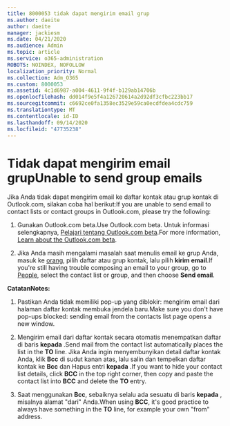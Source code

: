 ```yaml
---
title: 8000053 tidak dapat mengirim email grup
ms.author: daeite
author: daeite
manager: jackiesm
ms.date: 04/21/2020
ms.audience: Admin
ms.topic: article
ms.service: o365-administration
ROBOTS: NOINDEX, NOFOLLOW
localization_priority: Normal
ms.collection: Adm_O365
ms.custom: 8000053
ms.assetid: 4c1d6987-a004-4611-9f4f-b129ab14706b
ms.openlocfilehash: dd014f9e5f4a126720614a2d92df3cfbc223bb17
ms.sourcegitcommit: c6692ce0fa1358ec3529e59ca0ecdfdea4cdc759
ms.translationtype: MT
ms.contentlocale: id-ID
ms.lasthandoff: 09/14/2020
ms.locfileid: "47735238"
---
```

# <a name="unable-to-send-group-emails"></a><span data-ttu-id="5caf8-102">Tidak dapat mengirim email grup</span><span class="sxs-lookup"><span data-stu-id="5caf8-102">Unable to send group emails</span></span>

<span data-ttu-id="5caf8-103">Jika Anda tidak dapat mengirim email ke daftar kontak atau grup kontak di Outlook.com, silakan coba hal berikut:</span><span class="sxs-lookup"><span data-stu-id="5caf8-103">If you are unable to send email to contact lists or contact groups in Outlook.com, please try the following:</span></span>
  
1. <span data-ttu-id="5caf8-104">Gunakan Outlook.com beta.</span><span class="sxs-lookup"><span data-stu-id="5caf8-104">Use Outlook.com beta.</span></span> <span data-ttu-id="5caf8-105">Untuk informasi selengkapnya, [Pelajari tentang Outlook.com beta](https://support.office.com/article/e2261c7f-d413-4084-8f22-21282f42d8cf).</span><span class="sxs-lookup"><span data-stu-id="5caf8-105">For more information, [Learn about the Outlook.com beta](https://support.office.com/article/e2261c7f-d413-4084-8f22-21282f42d8cf).</span></span>
    
2. <span data-ttu-id="5caf8-106">Jika Anda masih mengalami masalah saat menulis email ke grup Anda, masuk ke [orang](https://outlook.live.com/people/), pilih daftar atau grup kontak, lalu pilih **kirim email**.</span><span class="sxs-lookup"><span data-stu-id="5caf8-106">If you're still having trouble composing an email to your group, go to [People](https://outlook.live.com/people/), select the contact list or group, and then choose **Send email**.</span></span>
    
 <span data-ttu-id="5caf8-107">**Catatan**</span><span class="sxs-lookup"><span data-stu-id="5caf8-107">**Notes:**</span></span>
  
1. <span data-ttu-id="5caf8-108">Pastikan Anda tidak memiliki pop-up yang diblokir: mengirim email dari halaman daftar kontak membuka jendela baru.</span><span class="sxs-lookup"><span data-stu-id="5caf8-108">Make sure you don't have pop-ups blocked: sending email from the contacts list page opens a new window.</span></span>
    
2. <span data-ttu-id="5caf8-109">Mengirim email dari daftar kontak secara otomatis menempatkan daftar di baris **kepada** .</span><span class="sxs-lookup"><span data-stu-id="5caf8-109">Send mail from the contact list automatically places the list in the **TO** line.</span></span> <span data-ttu-id="5caf8-110">Jika Anda ingin menyembunyikan detail daftar kontak Anda, klik **Bcc** di sudut kanan atas, lalu salin dan tempelkan daftar kontak ke **Bcc** dan Hapus entri **kepada** .</span><span class="sxs-lookup"><span data-stu-id="5caf8-110">If you want to hide your contact list details, click **BCC** in the top right corner, then copy and paste the contact list into **BCC** and delete the **TO** entry.</span></span> 
    
3. <span data-ttu-id="5caf8-111">Saat menggunakan **Bcc**, sebaiknya selalu ada sesuatu di baris **kepada** , misalnya alamat "dari" Anda.</span><span class="sxs-lookup"><span data-stu-id="5caf8-111">When using **BCC**, it's good practice to always have something in the **TO** line, for example your own "from" address.</span></span> 
    

